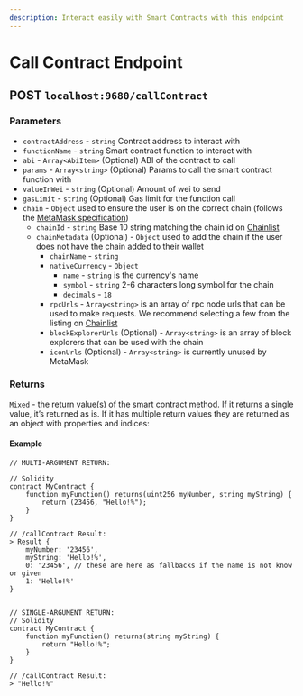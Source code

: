 ```yaml
---
description: Interact easily with Smart Contracts with this endpoint
---
```


# Call Contract Endpoint

## POST `localhost:9680/callContract`

### Parameters

* `contractAddress` - `string` Contract address to interact with
* `functionName` - `string` Smart contract function to interact with
* `abi` - `Array<AbiItem>` (Optional) ABI of the contract to call
* `params` - `Array<string>` (Optional) Params to call the smart contract function with
* `valueInWei` - `string` (Optional) Amount of wei to send
* `gasLimit` - `string` (Optional) Gas limit for the function call
* `chain` - `Object` used to ensure the user is on the correct chain (follows the [MetaMask specification](https://docs.metamask.io/guide/rpc-api.html#unrestricted-methods))
  * `chainId` - `string` Base 10 string matching the chain id on [Chainlist](https://chainlist.org/)
  * `chainMetadata` (Optional) - `Object` used to add the chain if the user does not have the chain added to their wallet
    * `chainName` - `string`&#x20;
    * `nativeCurrency` - `Object`
      * `name` - `string` is the currency's name
      * `symbol` - `string` 2-6 characters long symbol for the chain
      * `decimals` - `18`
    * `rpcUrls` - `Array<string>` is an array of rpc node urls that can be used to make requests. We recommend selecting a few from the listing on [Chainlist](https://chainlist.org/)
    * `blockExplorerUrls` (Optional) - `Array<string>` is an array of block explorers that can be used with the chain
    * `iconUrls` (Optional) - `Array<string>` is currently unused by MetaMask

### Returns

`Mixed` - the return value(s) of the smart contract method. If it returns a single value, it’s returned as is. If it has multiple return values they are returned as an object with properties and indices:&#x20;

#### Example

```
// MULTI-ARGUMENT RETURN:

// Solidity
contract MyContract {
    function myFunction() returns(uint256 myNumber, string myString) {
        return (23456, "Hello!%");
    }
}

// /callContract Result:
> Result {
    myNumber: '23456',
    myString: 'Hello!%',
    0: '23456', // these are here as fallbacks if the name is not know or given
    1: 'Hello!%'
}


// SINGLE-ARGUMENT RETURN:
// Solidity
contract MyContract {
    function myFunction() returns(string myString) {
        return "Hello!%";
    }
}

// /callContract Result:
> "Hello!%"
```
